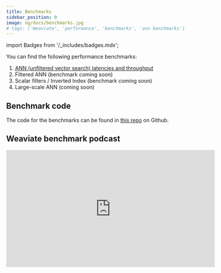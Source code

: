 ```yaml
---
title: Benchmarks
sidebar_position: 0
image: og/docs/benchmarks.jpg
# tags: ['Weaviate', 'performance', 'benchmarks', 'ann benchmarks']
---
```

import Badges from '/_includes/badges.mdx';

<Badges/>

You can find the following performance benchmarks:

1. [ANN (unfiltered vector search) latencies and throughput](./ann.md)
2. Filtered ANN (benchmark coming soon)
2. Scalar filters / Inverted Index (benchmark coming soon)
3. Large-scale ANN (coming soon)

## Benchmark code

The code for the benchmarks can be found in [this repo](https://github.com/weaviate/weaviate-benchmarking) on Github.

## Weaviate benchmark podcast

<iframe width="560" height="315" src="https://www.youtube.com/embed/kG3ji89AFyQ" title="Weaviate vector search benchmark podcast" frameborder="0" allow="accelerometer; autoplay; clipboard-write; encrypted-media; gyroscope; picture-in-picture" allowfullscreen></iframe>